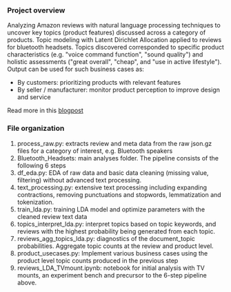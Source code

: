 ### Project overview
Analyzing Amazon reviews with natural language processing techniques to uncover key topics (product features) discussed across a category of products. Topic modeling with Latent Dirichlet Allocation applied to reviews for bluetooth headsets. Topics discovered corresponded to specific product characteristics (e.g. "voice command function", "sound quality") and holistic assessments ("great overall", "cheap", and "use in active lifestyle"). Output can be used for such business cases as:
- By customers: prioritizing products with relevant features  
- By seller / manufacturer: monitor product perception to improve design and service

Read more in this [blogpost](https://nycdatascience.com/blog/student-works/learning-category-wise-product-features-from-amazon-reviews/)

### File organization
1. process_raw.py: extracts review and meta data from the raw json.gz files for a category of interest, e.g. Bluetooth speakers
2. Bluetooth_Headsets: main analyses folder. The pipeline consists of the following 6 steps  
  1. df_eda.py: EDA of raw data and basic data cleaning (missing value, filtering) without advanced text processing.
  2. text_processing.py: extensive text processing including expanding contractions, removing punctuations and stopwords, lemmatization and tokenization.
  3. train_lda.py: training LDA model and optimize parameters with the cleaned review text data
  4. topics_interpret_lda.py: interpret topics based on topic keywords, and reviews with the highest probability being generated from each topic. 
  5. reviews_agg_topics_lda.py: diagnostics of the document_topic probabilities. Aggregate topic counts at the review and product level.
  6. product_usecases.py: Implement various business cases using the product level topic counts produced in the previous step 
3. reviews_LDA_TVmount.ipynb: notebook for initial analysis with TV mounts, an experiment bench and precursor to the 6-step pipeline above.
